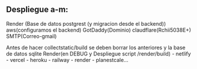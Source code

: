 ## Despliegue a-m:
Render (Base de datos postgrest (y migracion desde el backend))
aws(configuramos el backend)
GotDaddy(Dominio)
claudflare(Rchii5038E+)
SMTP(Correo-gmail)


Antes de hacer collectstatic/build se deben borrar los anteriores y la base de datos sqlite
Render(en DEBUG y Despliegue script /render/build) - netlify - vercel - heroku - railway - render - planestcale...



